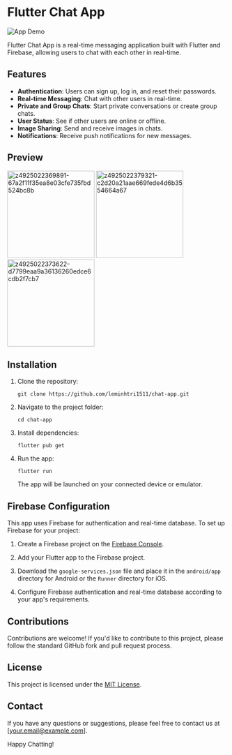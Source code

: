 

# Flutter Chat App

![App Demo](demo.gif)

Flutter Chat App is a real-time messaging application built with Flutter and Firebase, allowing users to chat with each other in real-time.

## Features

- **Authentication**: Users can sign up, log in, and reset their passwords.
- **Real-time Messaging**: Chat with other users in real-time.
- **Private and Group Chats**: Start private conversations or create group chats.
- **User Status**: See if other users are online or offline.
- **Image Sharing**: Send and receive images in chats.
- **Notifications**: Receive push notifications for new messages.

## Preview
<a href="https://ibb.co/sCBNJpV"><img src="https://i.ibb.co/5k7SxXR/z4925022369891-67a2f11f35ea8e03cfe735fbd524bc8b.jpg" alt="z4925022369891-67a2f11f35ea8e03cfe735fbd524bc8b" border="0" width="200px" /></a>
<a href="https://ibb.co/kKvLs7T"><img src="https://i.ibb.co/v1RN6FW/z4925022379321-c2d20a21aae669fede4d6b3554664a67.jpg" alt="z4925022379321-c2d20a21aae669fede4d6b3554664a67" border="0" width="200px" /></a>
<a href="https://ibb.co/5k4rM1S"><img src="https://i.ibb.co/kJB4HGw/z4925022373622-d7799eaa9a36136260edce6cdb2f7cb7.jpg" alt="z4925022373622-d7799eaa9a36136260edce6cdb2f7cb7" border="0" width="200px" /></a>

## Installation

1. Clone the repository:

   ```
   git clone https://github.com/leminhtri1511/chat-app.git
   ```

2. Navigate to the project folder:

   ```
   cd chat-app
   ```

3. Install dependencies:

   ```
   flutter pub get
   ```

4. Run the app:

   ```
   flutter run
   ```

   The app will be launched on your connected device or emulator.

## Firebase Configuration

This app uses Firebase for authentication and real-time database. To set up Firebase for your project:

1. Create a Firebase project on the [Firebase Console](https://console.firebase.google.com/).

2. Add your Flutter app to the Firebase project.

3. Download the `google-services.json` file and place it in the `android/app` directory for Android or the `Runner` directory for iOS.

4. Configure Firebase authentication and real-time database according to your app's requirements.

## Contributions

Contributions are welcome! If you'd like to contribute to this project, please follow the standard GitHub fork and pull request process.

## License

This project is licensed under the [MIT License](LICENSE).

## Contact

If you have any questions or suggestions, please feel free to contact us at [your.email@example.com].

Happy Chatting!
```
